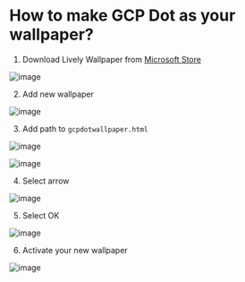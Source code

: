 # How to make GCP Dot as your wallpaper?

1. Download Lively Wallpaper from [Microsoft Store](https://apps.microsoft.com/store/detail/lively-wallpaper/9NTM2QC6QWS7?hl=en-us&gl=US)

![image](https://user-images.githubusercontent.com/104678324/166144095-172e8506-4d68-48a8-9dde-1e399ef15d8f.png)

2. Add new wallpaper

![image](https://user-images.githubusercontent.com/104678324/166144254-e5744a68-3d00-4835-bd3f-837ab7b21eb9.png)

3. Add path to `gcpdotwallpaper.html`

![image](https://user-images.githubusercontent.com/104678324/166144347-da446b07-66c2-4fa5-a109-b106d85d3378.png)

![image](https://user-images.githubusercontent.com/104678324/166144371-c1dcc906-3b3d-4b8b-a62b-73dd63790830.png)

4. Select arrow

![image](https://user-images.githubusercontent.com/104678324/166144390-16a5d00d-a129-45e8-8223-8cc3cfe6febc.png)

5. Select OK

![image](https://user-images.githubusercontent.com/104678324/166144439-dc7a50af-f5a3-4969-bc5b-2771ed0285ae.png)

6. Activate your new wallpaper

![image](https://user-images.githubusercontent.com/104678324/166144478-cd985b7c-8352-46d9-aff8-80ef51cb45b7.png)


